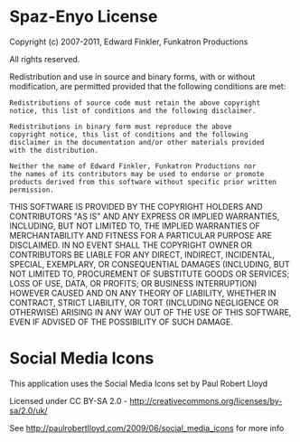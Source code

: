 # Spaz-Enyo License

Copyright (c) 2007-2011, Edward Finkler, Funkatron Productions

All rights reserved.

Redistribution and use in source and binary forms, with or without
modification, are permitted provided that the following conditions are met:

	Redistributions of source code must retain the above copyright 
	notice, this list of conditions and the following disclaimer.

	Redistributions in binary form must reproduce the above 
	copyright notice, this list of conditions and the following
	disclaimer in the documentation and/or other materials provided 
	with the distribution.

	Neither the name of Edward Finkler, Funkatron Productions nor 
	the names of its contributors may be used to endorse or promote 
	products derived from this software without specific prior written 
	permission.


THIS SOFTWARE IS PROVIDED BY THE COPYRIGHT HOLDERS AND CONTRIBUTORS "AS IS"
AND ANY EXPRESS OR IMPLIED WARRANTIES, INCLUDING, BUT NOT LIMITED TO, THE
IMPLIED WARRANTIES OF MERCHANTABILITY AND FITNESS FOR A PARTICULAR PURPOSE ARE
DISCLAIMED. IN NO EVENT SHALL THE COPYRIGHT OWNER OR CONTRIBUTORS BE LIABLE
FOR ANY DIRECT, INDIRECT, INCIDENTAL, SPECIAL, EXEMPLARY, OR CONSEQUENTIAL
DAMAGES (INCLUDING, BUT NOT LIMITED TO, PROCUREMENT OF SUBSTITUTE GOODS OR
SERVICES; LOSS OF USE, DATA, OR PROFITS; OR BUSINESS INTERRUPTION) HOWEVER
CAUSED AND ON ANY THEORY OF LIABILITY, WHETHER IN CONTRACT, STRICT LIABILITY,
OR TORT (INCLUDING NEGLIGENCE OR OTHERWISE) ARISING IN ANY WAY OUT OF THE USE
OF THIS SOFTWARE, EVEN IF ADVISED OF THE POSSIBILITY OF SUCH DAMAGE.


# Social Media Icons

This application uses the Social Media Icons set by Paul Robert Lloyd

Licensed under CC BY-SA 2.0 - http://creativecommons.org/licenses/by-sa/2.0/uk/

See http://paulrobertlloyd.com/2009/06/social_media_icons for more info
